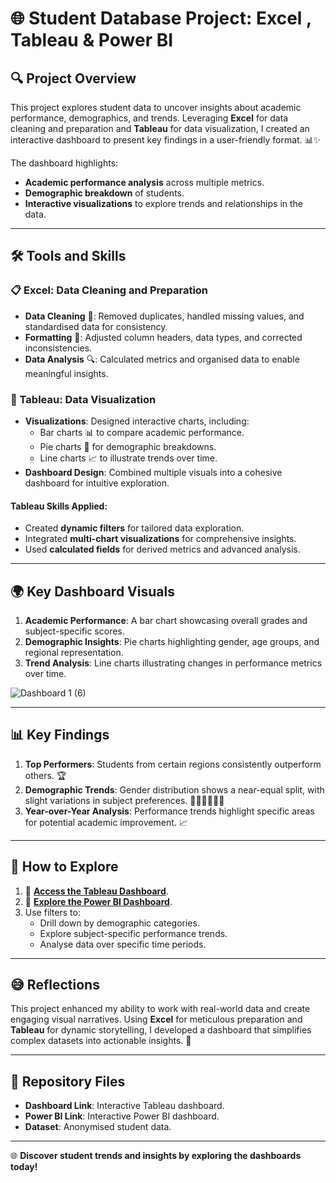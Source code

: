 # 🌐 Student Database Project: Excel , Tableau & Power BI

## 🔍 Project Overview  
This project explores student data to uncover insights about academic performance, demographics, and trends. Leveraging **Excel** for data cleaning and preparation and **Tableau** for data visualization, I created an interactive dashboard to present key findings in a user-friendly format. 📊✨

The dashboard highlights:
- **Academic performance analysis** across multiple metrics.
- **Demographic breakdown** of students.
- **Interactive visualizations** to explore trends and relationships in the data.

---

## 🛠️ Tools and Skills  

### 📋 Excel: Data Cleaning and Preparation  
- **Data Cleaning** 🧹: Removed duplicates, handled missing values, and standardised data for consistency.  
- **Formatting** 📑: Adjusted column headers, data types, and corrected inconsistencies.  
- **Data Analysis** 🔍: Calculated metrics and organised data to enable meaningful insights.

### 🔵 Tableau: Data Visualization  
- **Visualizations**: Designed interactive charts, including:
  - Bar charts 📊 to compare academic performance.
  - Pie charts 🥧 for demographic breakdowns.
  - Line charts 📈 to illustrate trends over time.
- **Dashboard Design**: Combined multiple visuals into a cohesive dashboard for intuitive exploration.

#### Tableau Skills Applied:
- Created **dynamic filters** for tailored data exploration.
- Integrated **multi-chart visualizations** for comprehensive insights.
- Used **calculated fields** for derived metrics and advanced analysis.

---

## 🌍 Key Dashboard Visuals

1. **Academic Performance**: A bar chart showcasing overall grades and subject-specific scores.  
2. **Demographic Insights**: Pie charts highlighting gender, age groups, and regional representation.  
3. **Trend Analysis**: Line charts illustrating changes in performance metrics over time.


![Dashboard 1 (6)](https://github.com/user-attachments/assets/ea86a479-7326-4f77-a12c-fef89cbd6931)

---

## 📊 Key Findings

1. **Top Performers**: Students from certain regions consistently outperform others. 🏆  
2. **Demographic Trends**: Gender distribution shows a near-equal split, with slight variations in subject preferences. 👩🏾‍🎓👨🏽‍🎓  
3. **Year-over-Year Analysis**: Performance trends highlight specific areas for potential academic improvement. 📈



---

## 🚀 How to Explore

1. 🔗 **[Access the Tableau Dashboard](https://public.tableau.com/app/profile/shahed.ali2592/viz/StudentDatabaseProject-ExcelTableau/Dashboard1)**.  
2. 🔗 **[Explore the Power BI Dashboard](https://app.powerbi.com/groups/me/reports/253f04ae-a7a6-47c5-a800-7ed3cafe8bee/7a1a7a2dade0e1d41d6d?experience=power-bi)**.  
3. Use filters to:
   - Drill down by demographic categories.
   - Explore subject-specific performance trends.
   - Analyse data over specific time periods.  

---

## 😅 Reflections
This project enhanced my ability to work with real-world data and create engaging visual narratives. Using **Excel** for meticulous preparation and **Tableau** for dynamic storytelling, I developed a dashboard that simplifies complex datasets into actionable insights. 🚀

---

## 📑 Repository Files
- **Dashboard Link**: Interactive Tableau dashboard.
- **Power BI Link**: Interactive Power BI dashboard.
- **Dataset**: Anonymised student data.  

---

🌐 **Discover student trends and insights by exploring the dashboards today!**
